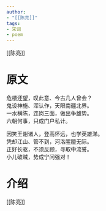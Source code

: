 ```yaml
---
author: 
- "[[陈亮]]"
tags: 
- 宋词
- poem
---
```

[[陈亮]]
# 原文
危楼还望，叹此意、今古几人曾会？  
鬼设神施、浑认作，天限南疆北界。  
一水横陈，连岗三面，做出争雄势。  
六朝何事，只成门户私计。  
  
因笑王谢诸人，登高怀远，也学英雄涕。  
凭却江山、管不到，河洛腥膻无际。  
正好长驱，不须反顾，寻取中流誓。  
小儿破贼，势成宁问强对！
# 介绍
[[陈亮]]
